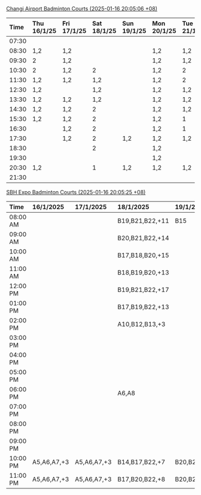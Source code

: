 [Changi Airport Badminton Courts (2025-01-16 20:05:06 +08)](https://www.carc.org.sg/FacilityBooking.aspx)

| Time   | Thu 16/1/25   | Fri 17/1/25   | Sat 18/1/25   | Sun 19/1/25   | Mon 20/1/25   | Tue 21/1/25   | Wed 22/1/25   |
|:-------|:--------------|:--------------|:--------------|:--------------|:--------------|:--------------|:--------------|
| 07:30  |               |               |               |               |               |               |               |
| 08:30  | 1,2           | 1,2           |               |               | 1,2           | 1,2           | 1,2           |
| 09:30  | 2             | 1,2           |               |               | 1,2           | 1,2           | 1,2           |
| 10:30  | 2             | 1,2           | 2             |               | 1,2           | 2             | 1,2           |
| 11:30  | 1,2           | 1,2           | 1,2           |               | 1,2           | 2             | 1,2           |
| 12:30  | 1,2           |               | 1,2           |               | 1,2           | 1,2           | 2             |
| 13:30  | 1,2           | 1,2           | 1,2           |               | 1,2           | 1,2           | 1,2           |
| 14:30  | 1,2           | 1,2           | 2             |               | 1,2           | 1,2           | 1,2           |
| 15:30  | 1,2           | 1,2           | 2             |               | 1,2           | 1             | 1,2           |
| 16:30  |               | 1,2           | 2             |               | 1,2           | 1             | 1,2           |
| 17:30  |               | 1,2           | 2             | 1,2           | 1,2           | 1,2           | 2             |
| 18:30  |               |               | 2             |               | 1,2           |               |               |
| 19:30  |               |               |               |               | 1,2           |               | 1,2           |
| 20:30  | 1,2           |               | 1             | 1,2           | 1,2           | 1,2           | 1,2           |
| 21:30  |               |               |               |               |               |               |               |

[SBH Expo Badminton Courts (2025-01-16 20:05:25 +08)](https://singaporebadmintonhall.getomnify.com/widgets/O3MRKGBH359GA55KHMG1RD)

| Time     | 16/1/2025   | 17/1/2025   | 18/1/2025       | 19/1/2025       | 20/1/2025       | 21/1/2025       | 22/1/2025       |
|:---------|:------------|:------------|:----------------|:----------------|:----------------|:----------------|:----------------|
| 08:00 AM |             |             | B19,B21,B22,+11 | B15             | B19,B21,B22,+10 | B19,B21,B22,+14 | B19,B21,B22,+19 |
| 09:00 AM |             |             | B20,B21,B22,+14 |                 |                 | B19,B21,B22,+14 | B19,B21,B22,+19 |
| 10:00 AM |             |             | B17,B18,B20,+15 |                 |                 | B19,B21,B22,+17 | B19,B21,B22,+16 |
| 11:00 AM |             |             | B18,B19,B20,+13 |                 |                 | B19,B21,B22,+17 | B19,B21,B22,+17 |
| 12:00 PM |             |             | B19,B21,B22,+17 |                 |                 | B19,B21,B22,+14 | B19,B21,B22,+19 |
| 01:00 PM |             |             | B17,B19,B22,+13 |                 |                 | B19,B21,B22,+14 | B19,B21,B22,+19 |
| 02:00 PM |             |             | A10,B12,B13,+3  |                 |                 | B19,B21,B22,+16 | B19,B21,B22,+18 |
| 03:00 PM |             |             |                 |                 |                 | B17,B19,B20,+4  | B19,B21,B22,+7  |
| 04:00 PM |             |             |                 |                 |                 | B16,B17,B20,+3  | B20,B21,B22,+4  |
| 05:00 PM |             |             |                 |                 |                 | B19,B21,B22,+10 | B14,B15,B16,+1  |
| 06:00 PM |             |             | A6,A8           |                 |                 |                 |                 |
| 07:00 PM |             |             |                 |                 |                 |                 |                 |
| 08:00 PM |             |             |                 |                 | B18,B20,B21,+2  |                 |                 |
| 09:00 PM |             |             |                 |                 | B19,B21,B22,+8  |                 |                 |
| 10:00 PM | A5,A6,A7,+3 | A5,A6,A7,+3 | B14,B17,B22,+7  | B20,B21,B22,+12 | A10,A8,A9,+6    | A10,A8,A9,+7    | A7,A8,A9,+6     |
| 11:00 PM | A5,A6,A7,+3 | A5,A6,A7,+3 | B17,B20,B22,+8  | B20,B21,B22,+13 | A10,A8,A9,+7    | A10,A8,A9,+7    | A7,A8,A9,+6     |
